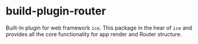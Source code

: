 # build-plugin-router

Built-In plugin for web framework `ice`.
This package in the hear of `ice` and provides all the core functionality for app render and Router structure.